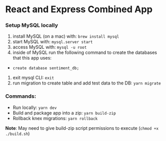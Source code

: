 # React and Express Combined App

### Setup MySQL locally
1) install MySQL (on a mac) with: `brew install mysql`
1) start MySQL with: `mysql.server start`
1) access MySQL with: `mysql -u root`
1) inside of MySQL run the following command to create the databases that this app uses:
- `create database sentiment_db;`
1) exit mysql CLI: `exit`
1) run migration to create table and add test data to the DB: `yarn migrate`


### Commands:
- Run locally: `yarn dev`
- Build and package app into a zip: `yarn build-zip`
- Rollback knex migrations: `yarn rollback`

**Note**: May need to give build-zip script permissions to execute (`chmod +x ./build.sh`)

